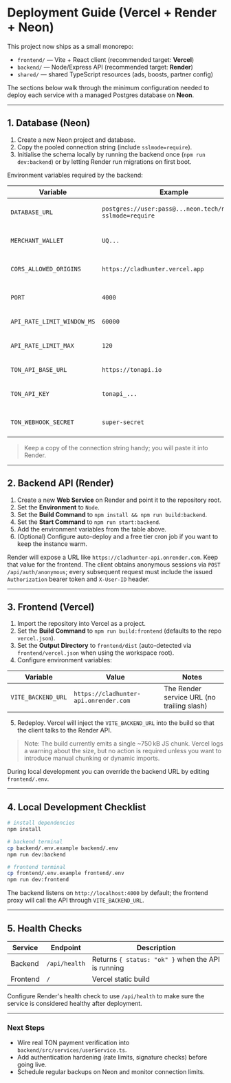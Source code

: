 # Deployment Guide (Vercel + Render + Neon)

This project now ships as a small monorepo:

- `frontend/` — Vite + React client (recommended target: **Vercel**)
- `backend/` — Node/Express API (recommended target: **Render**)
- `shared/` — shared TypeScript resources (ads, boosts, partner config)

The sections below walk through the minimum configuration needed to deploy each service with a managed Postgres database on **Neon**.

---

## 1. Database (Neon)

1. Create a new Neon project and database.
2. Copy the pooled connection string (include `sslmode=require`).
3. Initialise the schema locally by running the backend once (`npm run dev:backend`) or by letting Render run migrations on first boot.

Environment variables required by the backend:

| Variable | Example | Notes |
| --- | --- | --- |
| `DATABASE_URL` | `postgres://user:pass@...neon.tech/neondb?sslmode=require` | Required, pooled connection |
| `MERCHANT_WALLET` | `UQ...` | TON wallet that receives boost payments |
| `CORS_ALLOWED_ORIGINS` | `https://cladhunter.vercel.app` | Comma separated list; use `*` for testing |
| `PORT` | `4000` | Render overrides with its own port |
| `API_RATE_LIMIT_WINDOW_MS` | `60000` | Optional, per-IP window in ms |
| `API_RATE_LIMIT_MAX` | `120` | Optional, max requests per window |
| `TON_API_BASE_URL` | `https://tonapi.io` | TON explorer base URL |
| `TON_API_KEY` | `tonapi_...` | Bearer token for Tonapi (recommended) |
| `TON_WEBHOOK_SECRET` | `super-secret` | Shared secret for webhook endpoint |

> Keep a copy of the connection string handy; you will paste it into Render.

---

## 2. Backend API (Render)

1. Create a new **Web Service** on Render and point it to the repository root.
2. Set the **Environment** to `Node`.
3. Set the **Build Command** to `npm install && npm run build:backend`.
4. Set the **Start Command** to `npm run start:backend`.
5. Add the environment variables from the table above.
6. (Optional) Configure auto-deploy and a free tier cron job if you want to keep the instance warm.

Render will expose a URL like `https://cladhunter-api.onrender.com`. Keep that value for the frontend.
The client obtains anonymous sessions via `POST /api/auth/anonymous`; every subsequent request must include the issued `Authorization` bearer token and `X-User-ID` header.

---

## 3. Frontend (Vercel)

1. Import the repository into Vercel as a project.
2. Set the **Build Command** to `npm run build:frontend` (defaults to the repo `vercel.json`).
3. Set the **Output Directory** to `frontend/dist` (auto-detected via `frontend/vercel.json` when using the workspace root).
4. Configure environment variables:

| Variable | Value | Notes |
| --- | --- | --- |
| `VITE_BACKEND_URL` | `https://cladhunter-api.onrender.com` | The Render service URL (no trailing slash) |

5. Redeploy. Vercel will inject the `VITE_BACKEND_URL` into the build so that the client talks to the Render API.

> Note: The build currently emits a single ~750 kB JS chunk. Vercel logs a warning about the size, but no action is required unless you want to introduce manual chunking or dynamic imports.

During local development you can override the backend URL by editing `frontend/.env`.

---

## 4. Local Development Checklist

```bash
# install dependencies
npm install

# backend terminal
cp backend/.env.example backend/.env
npm run dev:backend

# frontend terminal
cp frontend/.env.example frontend/.env
npm run dev:frontend
```

The backend listens on `http://localhost:4000` by default; the frontend proxy will call the API through `VITE_BACKEND_URL`.

---

## 5. Health Checks

| Service | Endpoint | Description |
| --- | --- | --- |
| Backend | `/api/health` | Returns `{ status: "ok" }` when the API is running |
| Frontend | `/` | Vercel static build |

Configure Render's health check to use `/api/health` to make sure the service is considered healthy after deployment.

---

### Next Steps

- Wire real TON payment verification into `backend/src/services/userService.ts`.
- Add authentication hardening (rate limits, signature checks) before going live.
- Schedule regular backups on Neon and monitor connection limits.
